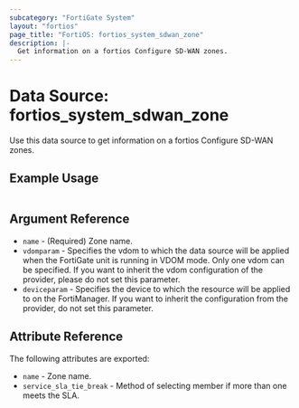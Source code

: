 ```yaml
---
subcategory: "FortiGate System"
layout: "fortios"
page_title: "FortiOS: fortios_system_sdwan_zone"
description: |-
  Get information on a fortios Configure SD-WAN zones.
---
```


# Data Source: fortios_system_sdwan_zone
Use this data source to get information on a fortios Configure SD-WAN zones.


## Example Usage

```hcl

```

## Argument Reference

* `name` - (Required) Zone name.
* `vdomparam` - Specifies the vdom to which the data source will be applied when the FortiGate unit is running in VDOM mode. Only one vdom can be specified. If you want to inherit the vdom configuration of the provider, please do not set this parameter.
* `deviceparam` - Specifies the device to which the resource will be applied to on the FortiManager. If you want to inherit the configuration from the provider, do not set this parameter.

## Attribute Reference

The following attributes are exported:

* `name` - Zone name.
* `service_sla_tie_break` - Method of selecting member if more than one meets the SLA.
